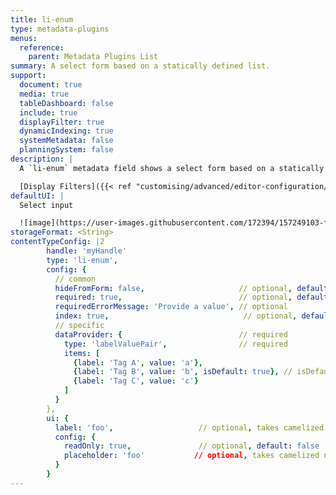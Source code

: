 ```yaml
---
title: li-enum
type: metadata-plugins
menus:
  reference:
    parent: Metadata Plugins List
summary: A select form based on a statically defined list.
support:
  document: true
  media: true
  tableDashboard: false
  include: true
  displayFilter: true
  dynamicIndexing: true
  systemMetadata: false
  planningSystem: false
description: |
  A `li-enum` metadata field shows a select form based on a statically defined list. On publish the selected value gets validated against the defined static list. With that you can assure that only specific values gets published.

  [Display Filters]({{< ref "customising/advanced/editor-configuration/display-filter#named-filters" >}}) support {{< added-in "release-2023-09" >}}
defaultUI: |
  Select input

  ![image](https://user-images.githubusercontent.com/172394/157249103-fd951f85-edf8-48ff-acc5-1b1a04831589.png)
storageFormat: <String>
contentTypeConfig: |2
        handle: 'myHandle'
        type: 'li-enum',
        config: {
          // common
          hideFromForm: false,                     // optional, default: false
          required: true,                          // optional, default: false
          requiredErrorMessage: 'Provide a value', // optional
          index: true,                              // optional, default: false. {{< added-in "release-2023-07" >}}
          // specific
          dataProvider: {                          // required
            type: 'labelValuePair',                // required
            items: [
              {label: 'Tag A', value: 'a'},
              {label: 'Tag B', value: 'b', isDefault: true}, // isDefault sets the value if document opened the first time
              {label: 'Tag C', value: 'c'}
            ]
          }
        },
        ui: {
          label: 'foo',                   // optional, takes camelized name otherwise
          config: {
            readOnly: true,               // optional, default: false
            placeholder: 'foo'           // optional, takes camelized name otherwise
          }
        }
---
```

